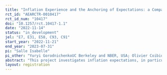 ```yaml
---
title: "Inflation Experience and the Anchoring of Expectations: a Comparison of Lab and Survey Experiments"
rct_id: "AEARCTR-0010417"
rct_id_num: "10417"
doi: "10.1257/rct.10417-1.1"
date: "2022-11-14"
status: "in_development"
jel: "E7, E31, E58, C93, C91"
start_year: "2022-11-21"
end_year: "2023-07-31"
pi: "Salle Isabelle"
pi_other: "Yuryi GorodnichenkoUC Berkeley and NBER, USA; Olivier CoibionUniversity of Texas at Austin and NBER, USA."
abstract: "This project investigates inflation expectations, in particular mean-reversion, trend-chasing patterns and anchoring at the target, in the wake of the rapidly rising inflation in 2022 in the Netherlands. The insights from two types of experiments are compared: a large-scale household survey and an individual decision-making laboratory environment. In both cases, the experimental design involves manipulating information provision about the central bank target and inducing distinct inflation experiences by enrolling participants in a forecasting game based on historical time series. There is a lot of evidence that experience in life shapes people's assessment of economic contexts and their ensuing economic and financial decisions. This project also aims to contrast experience in life versus experience in games and to what extent we can  reproduce life experience of real-world cohorts with lab subjects. "
layout: registration
---
```


